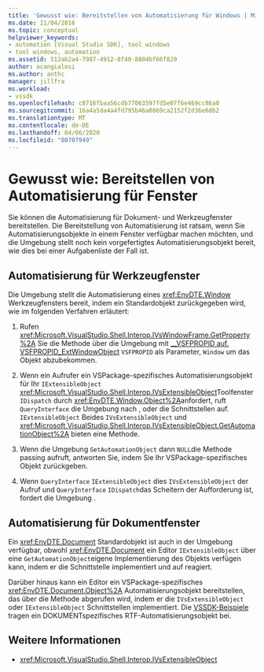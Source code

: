 ```yaml
---
title: 'Gewusst wie: Bereitstellen von Automatisierung für Windows | Microsoft Docs'
ms.date: 11/04/2016
ms.topic: conceptual
helpviewer_keywords:
- automation [Visual Studio SDK], tool windows
- tool windows, automation
ms.assetid: 512ab2a4-7987-4912-8f40-8804bf66f829
author: acangialosi
ms.author: anthc
manager: jillfra
ms.workload:
- vssdk
ms.openlocfilehash: c8716fbaa56cdb77063597fd5e07f6e469cc86a0
ms.sourcegitcommit: 16a4a5da4a4fd795b46a0869ca2152f2d36e6db2
ms.translationtype: MT
ms.contentlocale: de-DE
ms.lasthandoff: 04/06/2020
ms.locfileid: "80707949"
---
```

# <a name="how-to-provide-automation-for-windows"></a>Gewusst wie: Bereitstellen von Automatisierung für Fenster

Sie können die Automatisierung für Dokument- und Werkzeugfenster bereitstellen. Die Bereitstellung von Automatisierung ist ratsam, wenn Sie Automatisierungsobjekte in einem Fenster verfügbar machen möchten, und die Umgebung stellt noch kein vorgefertigtes Automatisierungsobjekt bereit, wie dies bei einer Aufgabenliste der Fall ist.

## <a name="automation-for-tool-windows"></a>Automatisierung für Werkzeugfenster

Die Umgebung stellt die Automatisierung eines <xref:EnvDTE.Window> Werkzeugfensters bereit, indem ein Standardobjekt zurückgegeben wird, wie im folgenden Verfahren erläutert:

1. Rufen <xref:Microsoft.VisualStudio.Shell.Interop.IVsWindowFrame.GetProperty%2A> Sie die Methode über die Umgebung mit [__VSFPROPID auf. VSFPROPID_ExtWindowObject](<xref:Microsoft.VisualStudio.Shell.Interop.__VSFPROPID.VSFPROPID_ExtWindowObject>) `VSFPROPID` als Parameter, `Window` um das Objekt abzubekommen.

2. Wenn ein Aufrufer ein VSPackage-spezifisches Automatisierungsobjekt für Ihr `IExtensibleObject` <xref:Microsoft.VisualStudio.Shell.Interop.IVsExtensibleObject>Toolfenster `IDispatch` durch <xref:EnvDTE.Window.Object%2A>anfordert, ruft `QueryInterface` die Umgebung nach , oder die Schnittstellen auf. `IExtensibleObject` Beides `IVsExtensibleObject` und <xref:Microsoft.VisualStudio.Shell.Interop.IVsExtensibleObject.GetAutomationObject%2A> bieten eine Methode.

3. Wenn die Umgebung `GetAutomationObject` dann `NULL`die Methode passing aufruft, antworten Sie, indem Sie Ihr VSPackage-spezifisches Objekt zurückgeben.

4. Wenn `QueryInterface` `IExtensibleObject` dies `IVsExtensibleObject` der Aufruf und `QueryInterface` `IDispatch`das Scheitern der Aufforderung ist, fordert die Umgebung .

## <a name="automation-for-document-windows"></a>Automatisierung für Dokumentfenster

Ein <xref:EnvDTE.Document> Standardobjekt ist auch in der Umgebung verfügbar, obwohl <xref:EnvDTE.Document> ein Editor `IExtensibleObject` über eine `GetAutomationObject`eigene Implementierung des Objekts verfügen kann, indem er die Schnittstelle implementiert und auf reagiert.

Darüber hinaus kann ein Editor ein VSPackage-spezifisches <xref:EnvDTE.Document.Object%2A> Automatisierungsobjekt bereitstellen, das über die Methode abgerufen wird, indem er die `IVsExtensibleObject` oder `IExtensibleObject` Schnittstellen implementiert. Die [VSSDK-Beispiele](https://github.com/Microsoft/VSSDK-Extensibility-Samples) tragen ein DOKUMENTspezifisches RTF-Automatisierungsobjekt bei.

## <a name="see-also"></a>Weitere Informationen

- <xref:Microsoft.VisualStudio.Shell.Interop.IVsExtensibleObject>
